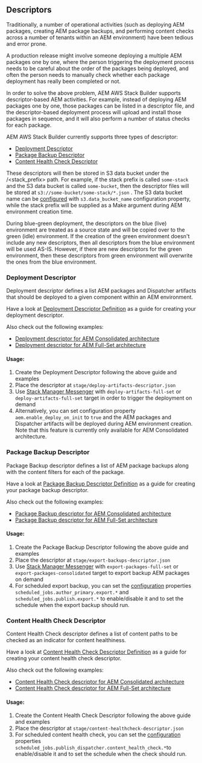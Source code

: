 Descriptors
-----------

Traditionally, a number of operational activities (such as deploying AEM packages, creating AEM package backups, and performing content checks across a number of tenants within an AEM environment) have been tedious and error prone.

A production release might involve someone deploying a multiple AEM packages one by one, where the person triggering the deployment process needs to be careful about the order of the packages being deployed, and often the person needs to manually check whether each package deployment has really been completed or not.

In order to solve the above problem, AEM AWS Stack Builder supports descriptor-based AEM activities. For example, instead of deploying AEM packages one by one, those packages can be listed in a descriptor file, and the descriptor-based deployment process will upload and install those packages in sequence, and it will also perform a number of status checks for each package.

AEM AWS Stack Builder currently supports three types of descriptor:

* [Deployment Descriptor](https://github.com/shinesolutions/aem-aws-stack-builder/blob/master/docs/descriptors.md#deployment-descriptor)
* [Package Backup Descriptor](https://github.com/shinesolutions/aem-aws-stack-builder/blob/master/docs/descriptors.md#package-backup-descriptor)
* [Content Health Check Descriptor](https://github.com/shinesolutions/aem-aws-stack-builder/blob/master/docs/descriptors.md#content-health-check-descriptor)

These descriptors will then be stored in S3 data bucket under the /\<stack_prefix> path. For example, if the stack prefix is called `some-stack` and the S3 data bucket is called `some-bucket`, then the descriptor files will be stored at `s3://some-bucket/some-stack/*.json` . The S3 data bucket name can be [configured](https://github.com/shinesolutions/aem-aws-stack-builder/blob/master/docs/configuration.md) with `s3.data_bucket_name` configuration property, while the stack prefix will be supplied as a Make argument during AEM environment creation time.

During blue-green deployment, the descriptors on the blue (live) environment are treated as a source state and will be copied over to the green (idle) environment. If the creation of the green environment doesn't include any new descriptors, then all descriptors from the blue environment will be used AS-IS. However, if there are new descriptors for the green environment, then these descriptors from green environment will overwrite the ones from the blue environment.

### Deployment Descriptor

Deployment descriptor defines a list AEM packages and Dispatcher artifacts that should be deployed to a given component within an AEM environment.

Have a look at [Deployment Descriptor Definition](https://github.com/shinesolutions/aem-aws-stack-builder/blob/master/docs/descriptors-definition-deployment.md) as a guide for creating your deployment descriptor.

Also check out the following examples:

* [Deployment descriptor for AEM Consolidated architecture](https://github.com/shinesolutions/aem-helloworld-config/blob/master/descriptors/consolidated/deploy-artifacts-descriptor.json)
* [Deployment descriptor for AEM Full-Set architecture](https://github.com/shinesolutions/aem-helloworld-config/blob/master/descriptors/full-set/deploy-artifacts-descriptor.json)

#### Usage:

1. Create the Deployment Descriptor following the above guide and examples
2. Place the descriptor at `stage/deploy-artifacts-descriptor.json`
3. Use [Stack Manager Messenger](https://github.com/shinesolutions/aem-stack-manager-messenger) with `deploy-artifacts-full-set` or `deploy-artifacts-full-set` target in order to trigger the deployment on demand
4. Alternatively, you can set configuration property `aem.enable_deploy_on_init` to `true` and the AEM packages and Dispatcher artifacts will be deployed during AEM environment creation. Note that this feature is currently only available for AEM Consolidated architecture.

### Package Backup Descriptor

Package Backup descriptor defines a list of AEM package backups along with the content filters for each of the package.

Have a look at [Package Backup Descriptor Definition](https://github.com/shinesolutions/aem-aws-stack-builder/blob/master/docs/descriptors-definition-package-backup.md) as a guide for creating your package backup descriptor.

Also check out the following examples:

* [Package Backup descriptor for AEM Consolidated architecture](https://github.com/shinesolutions/aem-helloworld-config/blob/master/descriptors/consolidated/export-backups-descriptor.json)
* [Package Backup descriptor for AEM Full-Set architecture](https://github.com/shinesolutions/aem-helloworld-config/blob/master/descriptors/full-set/export-backups-descriptor.json)

#### Usage:

1. Create the Package Backup Descriptor following the above guide and examples
2. Place the descriptor at `stage/export-backups-descriptor.json`
3. Use [Stack Manager Messenger](https://github.com/shinesolutions/aem-stack-manager-messenger) with `export-packages-full-set` or `export-packages-consolidated` target to export backup AEM packages on demand
4. For scheduled export backup, you can set the [configuration](https://github.com/shinesolutions/aem-aws-stack-builder/blob/master/docs/configuration.md#aem-full-set-specific-configuration-properties) properties `scheduled_jobs.author_primary.export.*` and `scheduled_jobs.publish.export.*` to enable/disable it and to set the schedule when the export backup should run.

### Content Health Check Descriptor

Content Health Check descriptor defines a list of content paths to be checked as an indicator for content healthiness.

Have a look at [Content Health Check Descriptor Definition](https://github.com/shinesolutions/aem-aws-stack-builder/blob/master/docs/descriptors-definition-content-health-check.md) as a guide for creating your content health check descriptor.

Also check out the following examples:

* [Content Health Check descriptor for AEM Consolidated architecture](https://github.com/shinesolutions/aem-helloworld-config/blob/master/descriptors/consolidated/deploy-artifacts-descriptor.json)
* [Content Health Check descriptor for AEM Full-Set architecture](https://github.com/shinesolutions/aem-helloworld-config/blob/master/descriptors/full-set/deploy-artifacts-descriptor.json)

#### Usage:

1. Create the Content Health Check Descriptor following the above guide and examples
2. Place the descriptor at `stage/content-healthcheck-descriptor.json`
3. For scheduled content health check, you can set the [configuration](https://github.com/shinesolutions/aem-aws-stack-builder/blob/master/docs/configuration.md#aem-full-set-specific-configuration-properties) properties `scheduled_jobs.publish_dispatcher.content_health_check.*`to enable/disable it and to set the schedule when the check should run.

